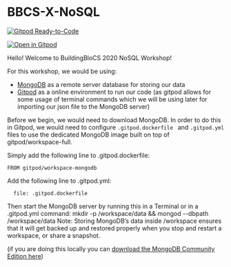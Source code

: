 # BBCS-X-NoSQL

[![Gitpod Ready-to-Code](https://img.shields.io/badge/Gitpod-ready--to--code-blue?logo=gitpod)](https://gitpod.io/#https://github.com/<username>/BBCS-X-NoSQL)


[![Open in Gitpod](https://gitpod.io/button/open-in-gitpod.svg)](https://gitpod.io/#https://github.com/joelleoqiyi/BBCS-X-NoSQL)


Hello! Welcome to BuildingBloCS 2020 NoSQL Workshop!

For this workshop, we would be using:
- [MongoDB](https://www.mongodb.com) as a remote server database for storing our data
- [Gitpod](https://www.gitpod.io) as a online environment to run our code (as gitpod allows for some usage of terminal commands which we will be using later for importing our json file to the MongoDB server)

Before we begin, we would need to download MongoDB. In order to do this in Gitpod, we would need to configure  `.gitpod.dockerfile ` and `.gitpod.yml` files to use the dedicated MongoDB image built on top of gitpod/workspace-full.

Simply add the following line to .gitpod.dockerfile:

```FROM gitpod/workspace-mongodb```

Add the following line to .gitpod.yml:

```image:
  file: .gitpod.dockerfile
```
  
Then start the MongoDB server by running this in a Terminal or in a .gitpod.yml command:
mkdir -p /workspace/data && mongod --dbpath /workspace/data
Note: Storing MongoDB’s data inside /workspace ensures that it will get backed up and restored properly when you stop and restart a workspace, or share a snapshot.

(if you are doing this locally you can [download the MongoDB Community Edition here](https://docs.mongodb.com/manual/administration/install-community/))
